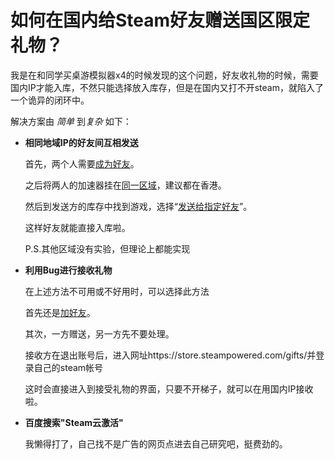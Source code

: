 # 如何在国内给Steam好友赠送国区限定礼物？

我是在和同学买桌游模拟器x4的时候发现的这个问题，好友收礼物的时候，需要国内IP才能入库，不然只能选择放入库存，但是在国内又打不开steam，就陷入了一个诡异的闭环中。

解决方案由 *简单* 到*复杂* 如下：

* **相同地域IP的好友间互相发送**

  首先，两个人需要<u>成为好友</u>。

  之后将两人的加速器挂在<u>同一区域</u>，建议都在香港。

  然后到发送方的库存中找到游戏，选择“<u>发送给指定好友</u>”。

  这样好友就能直接入库啦。

  P.S.其他区域没有实验，但理论上都能实现

* **利用Bug进行接收礼物**

  在上述方法不可用或不好用时，可以选择此方法

  首先还是<u>加好友</u>。

  其次，一方赠送，另一方先不要处理。

  接收方在退出账号后，进入网址https://store.steampowered.com/gifts/并登录自己的steam帐号

  这时会直接进入到接受礼物的界面，只要不开梯子，就可以在用国内IP接收啦。

  

- **百度搜索"Steam云激活"**

  我懒得打了，自己找不是广告的网页点进去自己研究吧，挺费劲的。
